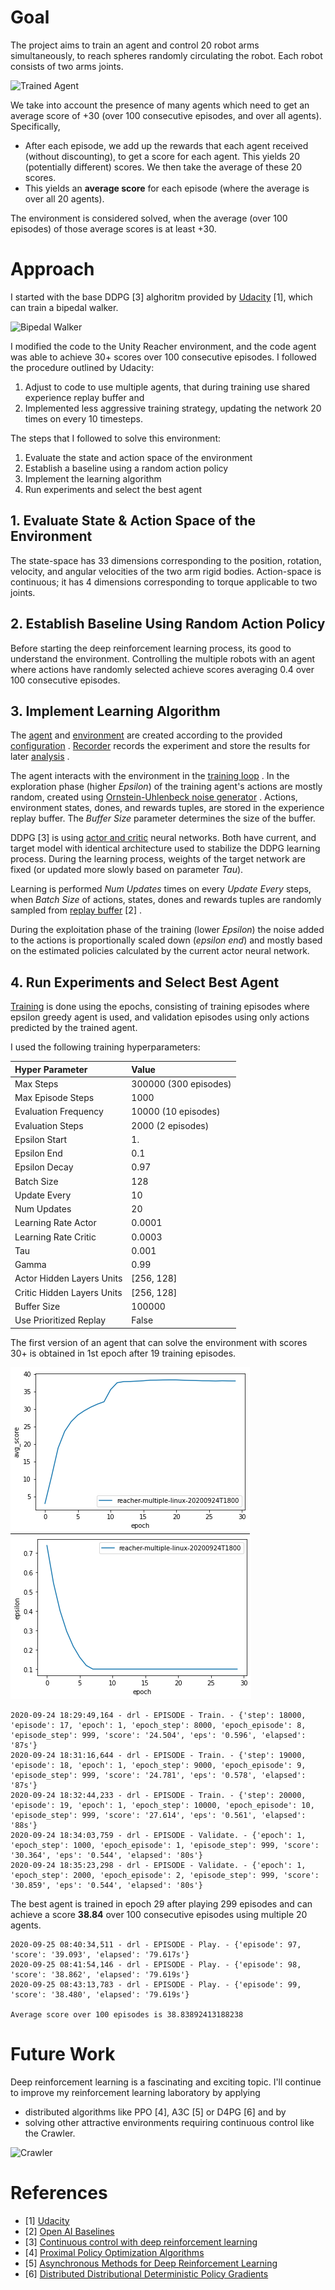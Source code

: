 [//]: # (Image References)

[image1]: https://user-images.githubusercontent.com/10624937/43851024-320ba930-9aff-11e8-8493-ee547c6af349.gif "Trained Agent"
[image2]: https://user-images.githubusercontent.com/10624937/42135608-be87357e-7d12-11e8-8eca-e6d5fabdba6b.gif "Bipedal Walker"
[image3]: https://user-images.githubusercontent.com/10624937/43851646-d899bf20-9b00-11e8-858c-29b5c2c94ccc.png "Crawler"
[image4]: https://raw.githubusercontent.com/miharothl/DRLND-Continuous-Control/master/images/training-score.png   "Score"
[image5]: https://raw.githubusercontent.com/miharothl/DRLND-Continuous-Control/master/images/training-epsilon.png "Epsilon"

# Goal

The project aims to train an agent and control 20 robot arms simultaneously, to reach spheres randomly circulating the robot.
Each robot consists of two arms joints.

![Trained Agent][image1]

We take into account the presence of many agents which need to get an average score of +30 (over 100 consecutive episodes, and over all agents).  Specifically,
- After each episode, we add up the rewards that each agent received (without discounting), to get a score for each agent. This yields 20 (potentially different) scores.  We then take the average of these 20 scores. 
- This yields an **average score** for each episode (where the average is over all 20 agents).

The environment is considered solved, when the average (over 100 episodes) of those average scores is at least +30. 

# Approach

I started with the base DDPG [3] alghoritm provided by [Udacity](https://github.com/udacity/deep-reinforcement-learning/tree/master/ddpg-bipedal)
[1], which can train a bipedal walker.
 

![Bipedal Walker][image2]

I modified the code to the Unity Reacher environment, and the code agent was able to achieve 30+ scores over 100 consecutive episodes.
I followed the procedure outlined by Udacity:

1. Adjust to code to use multiple agents, that during training use shared experience replay buffer and
2. Implemented less aggressive training strategy, updating the network 20 times on every 10 timesteps.

The steps that I followed to solve this environment:

1. Evaluate the state and action space of the environment
2. Establish a baseline using a random action policy
3. Implement the learning algorithm
4. Run experiments and select the best agent

## 1. Evaluate State & Action Space of the Environment

The state-space has 33 dimensions corresponding to the position, rotation, velocity, and angular velocities of the two arm rigid bodies.
Action-space is continuous; it has 4 dimensions corresponding to torque applicable to two joints.

## 2. Establish Baseline Using Random Action Policy

Before starting the deep reinforcement learning process, its good to understand the environment. Controlling the 
multiple robots with an agent where actions have randomly selected achieve scores averaging 0.4 over 100 consecutive episodes.
 
## 3. Implement Learning Algorithm

The
[agent](https://github.com/miharothl/lab-drlnd-robot/blob/master/drl/agent/ddpg_agent.py)
and 
[environment](https://github.com/miharothl/lab-drlnd-robot/blob/master/drl/env/unity_multiple_env.py)
are created according to the provided
[configuration](https://github.com/miharothl/lab-drlnd-robot/blob/master/drl/experiment/configuration.py)
.
[Recorder](https://github.com/miharothl/lab-drlnd-robot/blob/master/drl/experiment/recorder.py)
records the experiment and store the results for later
[analysis](https://github.com/miharothl/lab-drlnd-robot/blob/master/rlab-analysis.ipynb)
.

The agent interacts with the environment in the
[training loop](https://github.com/miharothl/lab-drlnd-robot/blob/master/drl/experiment/train/master_trainer.py)
.
In the exploration phase (higher *Epsilon*) of the training
agent's actions are mostly random, created using 
[Ornstein-Uhlenbeck noise generator](https://github.com/miharothl/lab-drlnd-robot/blob/master/drl/agent/tools/ou_noise.py)
. Actions, environment states, dones, and rewards tuples, are stored in the experience
replay buffer. The *Buffer Size* parameter determines the size of the buffer.

DDPG [3] is using 
[actor and critic](https://github.com/miharothl/lab-drlnd-robot/blob/master/drl/model/ddpg_model.py)
neural networks. Both have current, and target model with identical architecture used to stabilize the DDPG learning process.
During the learning process, weights of the target network are fixed (or updated more slowly based on parameter *Tau*).

Learning is performed *Num Updates* times on every *Update Every* steps, when *Batch Size* of actions, states, dones and rewards tuples are
randomly sampled from [replay buffer](https://github.com/miharothl/lab-drlnd-robot/blob/master/drl/agent/tools/replay_buffer.py) [2]
.

During the exploitation phase of the training (lower *Epsilon*) the noise added to the actions is proportionally scaled down (*epsilon end*)
and mostly based on the estimated policies calculated by the current actor neural network.

## 4. Run Experiments and Select Best Agent

[Training](https://github.com/miharothl/lab-drlnd-robot/blob/master/rlab-continous-control.ipynb)
is done using the epochs, consisting of training episodes where epsilon greedy agent is used,
and validation episodes using only actions predicted by the trained agent.
 
I used the following training hyperparameters:

|Hyper Parameter            |Value                 |
|:---                       |:---                  |
|Max Steps                  |300000 (300 episodes) |
|Max Episode Steps          |1000                  |
|Evaluation Frequency       |10000  (10 episodes)  |
|Evaluation Steps           |2000   (2 episodes)   |
|Epsilon Start              |1.                    |
|Epsilon End                |0.1                   |
|Epsilon Decay              |0.97                  |
|Batch Size                 |128                   |
|Update Every               |10                    |
|Num Updates                |20                    |
|Learning Rate Actor        |0.0001                |
|Learning Rate Critic       |0.0003                |
|Tau                        |0.001                 |
|Gamma                      |0.99                  |
|Actor Hidden Layers Units  |[256, 128]            |
|Critic Hidden Layers Units |[256, 128]            |
|Buffer Size                |100000                |
|Use Prioritized Replay     | False                |

The first version of an agent that can solve the environment with scores 30+ is obtained in 1st epoch after 19 training episodes. 

![Training Score][image4]
![Training Epsilon][image5]

```
2020-09-24 18:29:49,164 - drl - EPISODE - Train. - {'step': 18000, 'episode': 17, 'epoch': 1, 'epoch_step': 8000, 'epoch_episode': 8, 'episode_step': 999, 'score': '24.504', 'eps': '0.596', 'elapsed': '87s'}
2020-09-24 18:31:16,644 - drl - EPISODE - Train. - {'step': 19000, 'episode': 18, 'epoch': 1, 'epoch_step': 9000, 'epoch_episode': 9, 'episode_step': 999, 'score': '24.781', 'eps': '0.578', 'elapsed': '87s'}
2020-09-24 18:32:44,233 - drl - EPISODE - Train. - {'step': 20000, 'episode': 19, 'epoch': 1, 'epoch_step': 10000, 'epoch_episode': 10, 'episode_step': 999, 'score': '27.614', 'eps': '0.561', 'elapsed': '88s'}
2020-09-24 18:34:03,759 - drl - EPISODE - Validate. - {'epoch': 1, 'epoch_step': 1000, 'epoch_episode': 1, 'episode_step': 999, 'score': '30.364', 'eps': '0.544', 'elapsed': '80s'}
2020-09-24 18:35:23,298 - drl - EPISODE - Validate. - {'epoch': 1, 'epoch_step': 2000, 'epoch_episode': 2, 'episode_step': 999, 'score': '30.859', 'eps': '0.544', 'elapsed': '80s'}
```

The best agent is trained in epoch 29 after playing 299 episodes and can achieve a score **38.84** over 100 consecutive episodes using multiple 20 agents.

```
2020-09-25 08:40:34,511 - drl - EPISODE - Play. - {'episode': 97, 'score': '39.093', 'elapsed': '79.617s'}
2020-09-25 08:41:54,146 - drl - EPISODE - Play. - {'episode': 98, 'score': '38.862', 'elapsed': '79.619s'}
2020-09-25 08:43:13,783 - drl - EPISODE - Play. - {'episode': 99, 'score': '38.480', 'elapsed': '79.619s'}

Average score over 100 episodes is 38.83892413188238
```

# Future Work

Deep reinforcement learning is a fascinating and exciting topic. I'll continue to improve my reinforcement learning
laboratory by applying
 * distributed algorithms like PPO [4], A3C [5] or D4PG [6] and by
 * solving other attractive environments requiring continuous control like the Crawler.

![Crawler][image3]

# References
  - [1] [Udacity](https://github.com/udacity/deep-reinforcement-learning)
  - [2] [Open AI Baselines](https://github.com/openai/baselines)
  - [3] [Continuous control with deep reinforcement learning](https://arxiv.org/abs/1509.02971)
  - [4] [Proximal Policy Optimization Algorithms](https://arxiv.org/pdf/1707.06347.pdf) 
  - [5] [Asynchronous Methods for Deep Reinforcement Learning](https://arxiv.org/pdf/1602.01783.pdf)
  - [6] [Distributed Distributional Deterministic Policy Gradients](https://openreview.net/pdf?id=SyZipzbCb)

